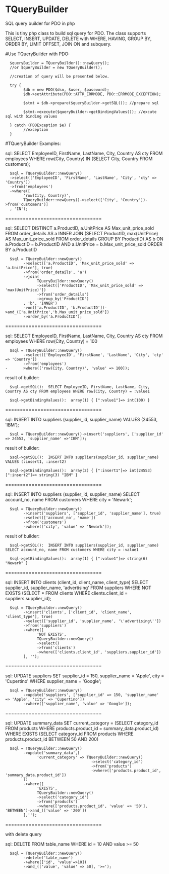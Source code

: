 # TQueryBuilder
SQL query builder for PDO in php

This is tiny php class to build sql query for PDO. The class supports SELECT, INSERT, UPDATE, DELETE with WHERE, HAVING, GROUP BY, ORDER BY, LIMIT OFFSET, JOIN ON and subquery.

#Use TQueryBuilder with PDO:

      $queryBuilder = TQueryBuilder()::newQuery();
      //or $queryBuilder = new TQueryBuilder();

      //creation of query will be presented below.

      try {
            $db = new PDO($dsn, $user, $password);
            $db->setAttribute(PDO::ATTR_ERRMODE, PDO::ERRMODE_EXCEPTION);
      
            $stmt = $db->prepare($queryBuilder->getSQL()); //prepare sql
      
            $stmt->execute($queryBuilder->getBindingValues()); //excute sql with binding values
      
      } catch (PDOException $e) {
            //exception
      }

#TQueryBuilder Examples:

sql: SELECT EmployeeID, FirstName, LastName, City, Country AS cty FROM employees WHERE row(City, Country) IN (SELECT City, Country FROM customers);

      $sql = TQueryBuilder::newQuery()
      ->select(['EmployeeID', 'FirstName', 'LastName', 'City', 'cty' => 'Country'])
      ->from('employees')
      ->where([
            'row(City, Country)', 
            TQueryBuilder::newQuery()->select(['City', 'Country'])->from('customers')]
      , 'IN');

=================================    

sql: SELECT DISTINCT a.ProductID, a.UnitPrice AS Max_unit_price_sold FROM order_details AS a INNER JOIN (SELECT ProductID, max(UnitPrice) AS Max_unit_price_sold FROM order_details GROUP BY ProductID) AS b ON a.ProductID = b.ProductID AND a.UnitPrice = b.Max_unit_price_sold ORDER BY a.ProductID

      $sql = TQueryBuilder::newQuery()
            ->select(['a.ProductID', 'Max_unit_price_sold' => 'a.UnitPrice'], true)
            ->from('order_details', 'a')
            ->join(
                  TQueryBuilder::newQuery()
                  ->select(['ProductID', 'Max_unit_price_sold' => 'max(UnitPrice)'])
                  ->from('order_details')
                  ->group_by('ProductID')
            , 'b', 'INNER')
            ->on(['a.ProductID', 'b.ProductID'])->and_(['a.UnitPrice','b.Max_unit_price_sold'])
            ->order_by('a.ProductID');

=================================

sql: SELECT EmployeeID, FirstName, LastName, City, Country AS cty FROM employees WHERE row(City, Country) = 100

      $sql = TQueryBuilder::newQuery()
            ->select(['EmployeeID', 'FirstName', 'LastName', 'City', 'cty' => 'Country'])
            ->from('employees')
    -       >where(['row(City, Country)', 'value' => 100]);
    
result of builder:

      $sql->getSQL():  SELECT EmployeeID, FirstName, LastName, City, Country AS cty FROM employees WHERE row(City, Country) = :value1

      $sql->getBindingValues():  array(1) { [":value1"]=> int(100) } 
    
=================================

sql: INSERT INTO suppliers (supplier_id, supplier_name) VALUES (24553, 'IBM');

      $sql = TQueryBuilder::newQuery()->insert('suppliers', ['supplier_id' => 24553, 'supplier_name' =>'IBM']);

result of builder:

      $sql->getSQL():  INSERT INTO suppliers(supplier_id, supplier_name) VALUES (:insert1, :insert2)

      $sql->getBindingValues():  array(2) { [":insert1"]=> int(24553) [":insert2"]=> string(3) "IBM" }

=================================

sql: INSERT INTO suppliers (supplier_id, supplier_name) SELECT account_no, name FROM customers WHERE city = 'Newark';

      $sql = TQueryBuilder::newQuery()
            ->insert('suppliers', ['supplier_id', 'supplier_name'], true)
            ->select(['account_no', 'name'])
            ->from('customers')
            ->where(['city', 'value' => 'Newark']);
        
result of builder:

      $sql->getSQL():  INSERT INTO suppliers(supplier_id, supplier_name) SELECT account_no, name FROM customers WHERE city = :value1

      $sql->getBindingValues():  array(1) { [":value1"]=> string(6) "Newark" }        

=================================

sql: INSERT INTO clients (client_id, client_name, client_type) SELECT supplier_id, supplier_name, 'advertising' FROM suppliers WHERE NOT EXISTS (SELECT * FROM clients WHERE clients.client_id = suppliers.supplier_id);

      $sql = TQueryBuilder::newQuery()
            ->insert('clients', ['client_id', 'client_name', 'client_type'], true)
            ->select(['supplier_id', 'supplier_name', '\'advertising\''])
            ->from('suppliers')
            ->where([
                  'NOT EXISTS',
                  TQueryBuilder::newQuery()
                  ->select()
                  ->from('clients')
                  ->where(['clients.client_id', 'suppliers.supplier_id'])
            ], '');

=================================  

sql: UPDATE suppliers SET supplier_id = 150, supplier_name = 'Apple', city = 'Cupertino' WHERE supplier_name = 'Google';

      $sql = TQueryBuilder::newQuery()
            ->update('suppliers', ['supplier_id' => 150, 'supplier_name' => 'Apple', 'city' => 'Cupertino'])
            ->where(['supplier_name', 'value' => 'Google']);
    
=================================  

sql: UPDATE summary_data SET current_category = (SELECT category_id FROM products WHERE products.product_id = summary_data.product_id) WHERE EXISTS (SELECT category_id FROM products WHERE products.product_id BETWEEN 50 AND 200)

      $sql = TQueryBuilder::newQuery()
            ->update('summary_data',[
                  'current_category' => TQueryBuilder::newQuery()
                                          ->select('category_id')
                                          ->from('products')
                                          ->where(['products.product_id', 'summary_data.product_id'])
            ])
            ->where([
                  'EXISTS',
                  TQueryBuilder::newQuery()
                  ->select('category_id')
                  ->from('products')
                  ->where(['products.product_id', 'value' => '50'], 'BETWEEN')->and_(['value' => '200'])
            ],'');

=================================

with delete query

sql: DELETE FROM table_name WHERE id = 10 AND value >= 50

      $sql = TQueryBuilder::newQuery()
            ->delete('table_name')
            ->where(['id', 'value'=>10])
            ->and_(['value', 'value' => 50], '>=');
